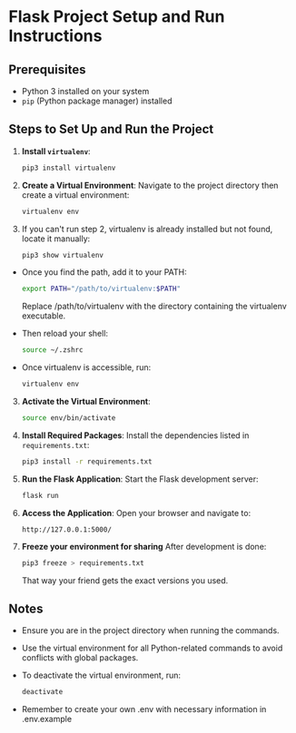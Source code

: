 # Flask Project Setup and Run Instructions

## Prerequisites

- Python 3 installed on your system
- `pip` (Python package manager) installed

## Steps to Set Up and Run the Project

1. **Install `virtualenv`**:

   ```bash
   pip3 install virtualenv
   ```

2. **Create a Virtual Environment**:
   Navigate to the project directory then create a virtual environment:

   ```bash
   virtualenv env
   ```

3. If you can't run step 2, virtualenv is already installed but not found, locate it manually:

    ```bash
    pip3 show virtualenv
    ```

- Once you find the path, add it to your PATH:

    ```bash
    export PATH="/path/to/virtualenv:$PATH"
    ```

    Replace /path/to/virtualenv with the directory containing the virtualenv executable.

- Then reload your shell:

    ```bash
    source ~/.zshrc
    ```

- Once virtualenv is accessible, run:

    ```bash
    virtualenv env
    ```

3. **Activate the Virtual Environment**:

   ```bash
   source env/bin/activate
   ```

4. **Install Required Packages**:
   Install the dependencies listed in `requirements.txt`:

   ```bash
   pip3 install -r requirements.txt
   ```

5. **Run the Flask Application**:
   Start the Flask development server:

   ```bash
   flask run
   ```

6. **Access the Application**:
   Open your browser and navigate to:

   ```
   http://127.0.0.1:5000/
   ```

7. **Freeze your environment for sharing**
    After development is done:

    ```bash
    pip3 freeze > requirements.txt
    ```

    That way your friend gets the exact versions you used.

## Notes

- Ensure you are in the project directory when running the commands.
- Use the virtual environment for all Python-related commands to avoid conflicts with global packages.
- To deactivate the virtual environment, run:

  ```bash
  deactivate
  ```

- Remember to create your own .env with necessary information in .env.example

